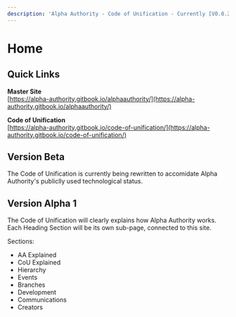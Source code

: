 ```yaml
---
description: 'Alpha Authority - Code of Unification - Currently [V0.0.20]'
---
```


# Home

## Quick Links

**Master Site**  
[https://alpha-authority.gitbook.io/alphaauthority/](https://alpha-authority.gitbook.io/alphaauthority/)  
  
**Code of Unification**  
[https://alpha-authority.gitbook.io/code-of-unification/](https://alpha-authority.gitbook.io/code-of-unification/)

## Version Beta

The Code of Unification is currently being rewritten to accomidate Alpha Authority's publiclly used technological status.

## Version Alpha 1

The Code of Unification will clearly explains how Alpha Authority works. Each Heading Section will be its own sub-page, connected to this site.

Sections:

* AA Explained
* CoU Explained
* Hierarchy
* Events
* Branches
* Development
* Communications
* Creators

